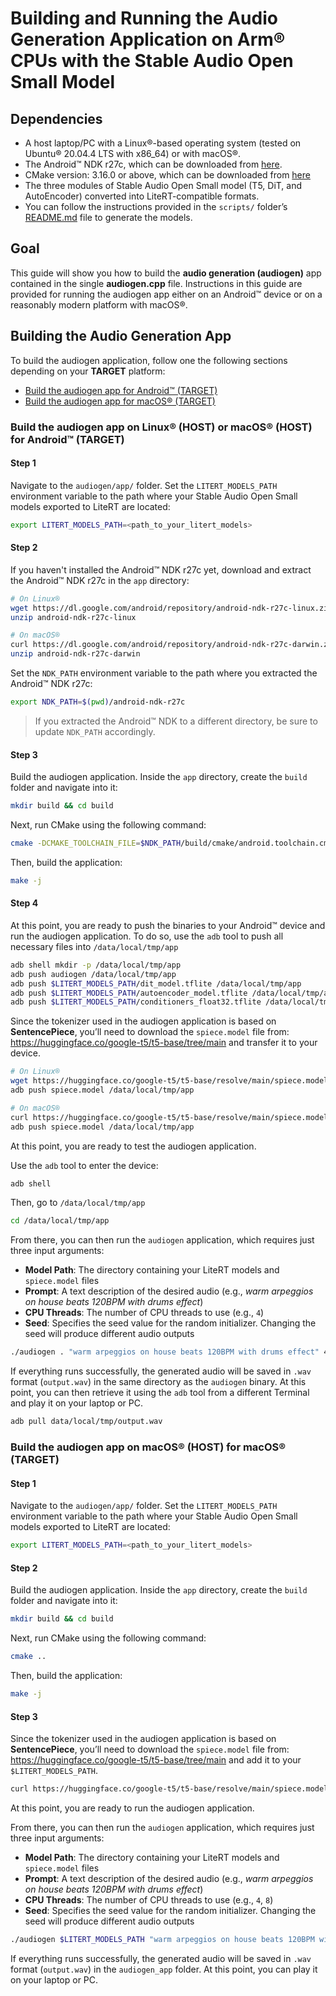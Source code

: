 <!--
    SPDX-FileCopyrightText: Copyright 2025 Arm Limited and/or its affiliates <open-source-office@arm.com>

    SPDX-License-Identifier: Apache-2.0
-->

# Building and Running the Audio Generation Application on Arm® CPUs with the Stable Audio Open Small Model

## Dependencies
- A host laptop/PC with a Linux®-based operating system (tested on Ubuntu® 20.04.4 LTS with x86_64) or with macOS®.
- The Android™ NDK r27c, which can be downloaded from [here](https://developer.android.com/ndk/downloads).
- CMake version: 3.16.0 or above, which can be downloaded from [here](https://cmake.org/download/)
- The three modules of Stable Audio Open Small model (T5, DiT, and AutoEncoder) converted into LiteRT-compatible formats.
- You can follow the instructions provided in the `scripts/` folder’s [README.md](../scripts/README.md) file to generate the models.

## Goal

This guide will show you how to build the <strong>audio generation (audiogen)</strong> app contained in the single <strong>audiogen.cpp</strong> file. Instructions in this guide are provided for running the audiogen app either on an Android™ device or on a reasonably modern platform with macOS®.

## Building the Audio Generation App

To build the audiogen application, follow one the following sections depending on your <strong>TARGET</strong> platform:

- [Build the audiogen app for Android™ (TARGET)](#build-the-audiogen-app-on-linux_host_or-macos_host_for-android_target)
- [Build the audiogen app for macOS® (TARGET)](#build-the-audiogen-app-on-macos_host_for-macos_target)

### Build the audiogen app on Linux® (HOST) or macOS® (HOST) for Android™ (TARGET)

#### Step 1
Navigate to the `audiogen/app/` folder. Set the `LITERT_MODELS_PATH` environment variable to the path where your Stable Audio Open Small models exported to LiteRT are located:

```bash
export LITERT_MODELS_PATH=<path_to_your_litert_models>
```

#### Step 2
If you haven't installed the Android™ NDK r27c yet, download and extract the Android™ NDK r27c in the `app` directory:

```bash
# On Linux®
wget https://dl.google.com/android/repository/android-ndk-r27c-linux.zip
unzip android-ndk-r27c-linux

# On macOS®
curl https://dl.google.com/android/repository/android-ndk-r27c-darwin.zip -o android-ndk-r27c-darwin.zip
unzip android-ndk-r27c-darwin
```

Set the `NDK_PATH` environment variable to the path where you extracted the Android™ NDK r27c:

```bash
export NDK_PATH=$(pwd)/android-ndk-r27c
```
> If you extracted the Android™ NDK to a different directory, be sure to update `NDK_PATH` accordingly.

#### Step 3

Build the audiogen application. Inside the `app` directory, create the `build` folder and navigate into it:

```bash
mkdir build && cd build
```

Next, run CMake using the following command:

```bash
cmake -DCMAKE_TOOLCHAIN_FILE=$NDK_PATH/build/cmake/android.toolchain.cmake -DANDROID_ABI=arm64-v8a ..
```

Then, build the application:
```bash
make -j
```
#### Step 4
At this point, you are ready to push the binaries to your Android™ device and run the audiogen application. To do so, use the `adb` tool to push all necessary files into `/data/local/tmp/app`

```bash
adb shell mkdir -p /data/local/tmp/app
adb push audiogen /data/local/tmp/app
adb push $LITERT_MODELS_PATH/dit_model.tflite /data/local/tmp/app
adb push $LITERT_MODELS_PATH/autoencoder_model.tflite /data/local/tmp/app
adb push $LITERT_MODELS_PATH/conditioners_float32.tflite /data/local/tmp/app
```

Since the tokenizer used in the audiogen application is based on <strong>SentencePiece</strong>, you’ll need to download the `spiece.model` file from:
https://huggingface.co/google-t5/t5-base/tree/main
and transfer it to your device.

```bash
# On Linux®
wget https://huggingface.co/google-t5/t5-base/resolve/main/spiece.model
adb push spiece.model /data/local/tmp/app

# On macOS®
curl https://huggingface.co/google-t5/t5-base/resolve/main/spiece.model -o spiece.model.zip
adb push spiece.model /data/local/tmp/app
```

At this point, you are ready to test the audiogen application.

Use the `adb` tool to enter the device:

```bash
adb shell
```

Then, go to `/data/local/tmp/app`
```bash
cd /data/local/tmp/app
```

From there, you can then run the `audiogen` application, which requires just three input arguments:

- **Model Path**: The directory containing your LiteRT models and `spiece.model` files
- **Prompt**: A text description of the desired audio (e.g., *warm arpeggios on house beats 120BPM with drums effect*)
- **CPU Threads**: The number of CPU threads to use (e.g., `4`)
- **Seed**: Specifies the seed value for the random initializer. Changing the seed will produce different audio outputs

```bash
./audiogen . "warm arpeggios on house beats 120BPM with drums effect" 4
```

If everything runs successfully, the generated audio will be saved in `.wav` format (`output.wav`) in the same directory as the `audiogen` binary. At this point, you can then retrieve it using the `adb` tool from a different Terminal and play it on your laptop or PC.

```bash
adb pull data/local/tmp/output.wav
```

### Build the audiogen app on macOS® (HOST) for macOS® (TARGET)

#### Step 1
Navigate to the `audiogen/app/` folder. Set the `LITERT_MODELS_PATH` environment variable to the path where your Stable Audio Open Small models exported to LiteRT are located:

```bash
export LITERT_MODELS_PATH=<path_to_your_litert_models>
```

#### Step 2
Build the audiogen application. Inside the `app` directory, create the `build` folder and navigate into it:

```bash
mkdir build && cd build
```

Next, run CMake using the following command:

```bash
cmake ..
```

Then, build the application:
```bash
make -j
```

#### Step 3
Since the tokenizer used in the audiogen application is based on <strong>SentencePiece</strong>, you’ll need to download the `spiece.model` file from: https://huggingface.co/google-t5/t5-base/tree/main
and add it to your `$LITERT_MODELS_PATH`.

```bash
curl https://huggingface.co/google-t5/t5-base/resolve/main/spiece.model -o $LITERT_MODELS_PATH/spiece.model
```

At this point, you are ready to run the audiogen application.

From there, you can then run the `audiogen` application, which requires just three input arguments:

- **Model Path**: The directory containing your LiteRT models and `spiece.model` files
- **Prompt**: A text description of the desired audio (e.g., *warm arpeggios on house beats 120BPM with drums effect*)
- **CPU Threads**: The number of CPU threads to use (e.g., `4`, `8`)
- **Seed**: Specifies the seed value for the random initializer. Changing the seed will produce different audio outputs

```bash
./audiogen $LITERT_MODELS_PATH "warm arpeggios on house beats 120BPM with drums effect" 4 99
```

If everything runs successfully, the generated audio will be saved in `.wav` format (`output.wav`) in the `audiogen_app` folder. At this point, you can play it on your laptop or PC.
